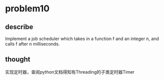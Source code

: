 # problem10

## describe

Implement a job scheduler which takes in a function f and an integer n, and calls f after n milliseconds.

## thought

实现定时器，查阅python文档得知有Threading的子类定时器Timer